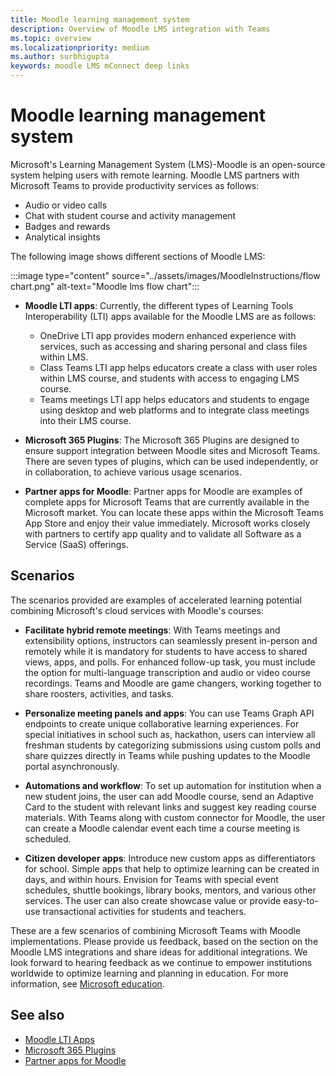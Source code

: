 ```yaml
---
title: Moodle learning management system
description: Overview of Moodle LMS integration with Teams
ms.topic: overview
ms.localizationpriority: medium
ms.author: surbhigupta
keywords: moodle LMS mConnect deep links
---
```


# Moodle learning management system

<!-- [Moodle](https://moodle.com/about/) is the world’s largest open-source learning management system (LMS). With greater than 30 years of experience in remote learning, it has attracted around 300 million users worldwide with its rich set of hosted and cloud-based services. Combining Moodle LMS and Teams provides an enhanced learning experience with modern superpowers. -->
 
 Microsoft's Learning Management System (LMS)-Moodle is an open-source system helping users with remote learning. Moodle LMS partners with Microsoft Teams to provide productivity services as follows:

* Audio or video calls
* Chat with student course and activity management
* Badges and rewards
* Analytical insights

 The following image shows different sections of Moodle LMS: 

:::image type="content" source="../assets/images/MoodleInstructions/flow chart.png" alt-text="Moodle lms flow chart":::

* **Moodle LTI apps**: Currently, the different types of Learning Tools Interoperability (LTI) apps available for the Moodle LMS are as follows:
  * OneDrive LTI app provides modern enhanced experience with services, such as accessing and sharing personal and class files within LMS.
  * Class Teams LTI app helps educators create a class with user roles within LMS course, and students with access to engaging LMS course.
  * Teams meetings LTI app helps educators and students to engage using desktop and web platforms and to integrate class meetings into their LMS course.

* **Microsoft 365 Plugins**: The Microsoft 365 Plugins are designed to ensure support integration between Moodle sites and Microsoft Teams. There are seven types of plugins, which can be used independently, or in collaboration, to achieve various usage scenarios.

* **Partner apps for Moodle**: Partner apps for Moodle are examples of complete apps for Microsoft Teams that are currently available in the Microsoft market. You can locate these apps within the Microsoft Teams App Store and enjoy their value immediately. Microsoft works closely with partners to certify app quality and to validate all Software as a Service (SaaS) offerings.

## Scenarios

The scenarios provided are examples of accelerated learning potential combining Microsoft's cloud services with Moodle's courses:

* **Facilitate hybrid remote meetings**: With Teams meetings and extensibility options, instructors can seamlessly present in-person and remotely while it is mandatory for students to have access to shared views, apps, and polls. For enhanced follow-up task, you must include the option for multi-language transcription and audio or video course recordings. Teams and Moodle are game changers, working together to share roosters, activities, and tasks.

* **Personalize meeting panels and apps**: You can use Teams Graph API endpoints to create unique collaborative learning experiences. For special initiatives in school such as, hackathon, users can interview all freshman students by categorizing submissions using custom polls and share quizzes directly in Teams while pushing updates to the Moodle portal asynchronously.

* **Automations and workflow**: To set up automation for institution when a new student joins, the user can add Moodle course, send an Adaptive Card to the student with relevant links and suggest key reading  course materials. With Teams along with custom connector for Moodle, the user can create a Moodle calendar event each time a course meeting is scheduled.

* **Citizen developer apps**: Introduce new custom apps as differentiators for school. Simple apps that help to optimize learning can be created in days, and within hours. Envision for Teams with special event schedules, shuttle bookings, library books, mentors, and various other services. The user can also create showcase value or provide easy-to-use transactional activities for students and teachers.

These are a few scenarios of combining Microsoft Teams with Moodle implementations. Please provide us feedback, based on the section on the Moodle LMS integrations and share ideas for additional integrations. We look forward to hearing feedback as we continue to empower institutions worldwide to optimize learning and planning in education. For more information, see [Microsoft education](https://www.microsoft.com/education). 

## See also

* [Moodle LTI Apps](moodle-lti-apps.md)
* [Microsoft 365 Plugins](m365-plugins/m365-plugins-overview.md)
* [Partner apps for Moodle](partner-apps-for-moodle.md)
